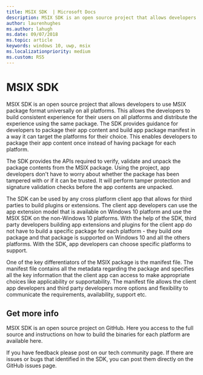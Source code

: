 ```yaml
---
title: MSIX SDK  | Microsoft Docs
description: MSIX SDK is an open source project that allows developers to use MSIX package format universally on all platforms.
author: laurenhughes
ms.author: lahugh
ms.date: 09/07/2018
ms.topic: article
keywords: windows 10, uwp, msix
ms.localizationpriority: medium
ms.custom: RS5
---
```


# MSIX SDK 

MSIX SDK is an open source project that allows developers to use MSIX package format universally on all platforms. This allows the developers to build consistent experience for their users on all platforms and distribute the experience using the same package. The SDK provides guidance for developers to package their app content and build app package manifest in a way it can target the platforms for their choice. This enables developers to package their app content once instead of having package for each platform. 

The SDK provides the APIs required to verify, validate and unpack the package contents from the MSIX package. Using the project, app developers don't have to worry about whether the package has been tampered with or if it can be trusted. It will perform tamper protection and signature validation checks before the app contents are unpacked. 

The SDK can be used by any cross platform client app that allows for third parties to build plugins or extensions. The client app developers can use the app extension model that is available on Windows 10 platform and use the MSIX SDK on the non-Windows 10 platforms. With the help of the SDK, third party developers building app extensions and plugins for the client app do not have to build a specific package for each platform - they build one package and that package is supported on Windows 10 and all the others platforms. With the SDK, app developers can choose specific platforms to support. 

One of the key differentiators of the MSIX package is the manifest file. The manifest file contains all the metadata regarding the package and specifies all the key information that the client app can access to make appropriate choices like applicability or supportability. The manifest file allows the client app developers and third party developers more options and flexibility to communicate the requirements, availability, support etc. 

## Get more info

MSIX SDK is an open source project on GitHub. Here you access to the full source and instructions on how to build the binaries for each platform are available here. 

If you have feedback please post on our tech community page. If there are issues or bugs that identified in the SDK, you can post them directly on the GitHub issues page. 


